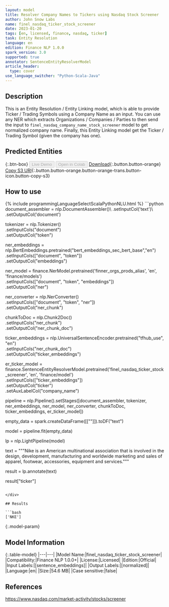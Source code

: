 ```yaml
---
layout: model
title: Resolver Company Names to Tickers using Nasdaq Stock Screener
author: John Snow Labs
name: finel_nasdaq_ticker_stock_screener
date: 2023-01-20
tags: [en, licensed, finance, nasdaq, ticker]
task: Entity Resolution
language: en
edition: Finance NLP 1.0.0
spark_version: 3.0
supported: true
annotator: SentenceEntityResolverModel
article_header:
  type: cover
use_language_switcher: "Python-Scala-Java"
---
```


## Description

This is an Entity Resolution / Entity Linking model, which is able to provide Ticker / Trading Symbols using a Company Name as an input. You can use any NER which extracts Organizations / Companies / Parties to then send the input to `finel_nasdaq_company_name_stock_screener` model to get normalized company name. Finally, this Entity Linking model get the Ticker / Trading Symbol (given the company has one).

## Predicted Entities



{:.btn-box}
<button class="button button-orange" disabled>Live Demo</button>
<button class="button button-orange" disabled>Open in Colab</button>
[Download](https://s3.amazonaws.com/auxdata.johnsnowlabs.com/finance/models/finel_nasdaq_ticker_stock_screener_en_1.0.0_3.0_1674236954508.zip){:.button.button-orange}
[Copy S3 URI](s3://auxdata.johnsnowlabs.com/finance/models/finel_nasdaq_ticker_stock_screener_en_1.0.0_3.0_1674236954508.zip){:.button.button-orange.button-orange-trans.button-icon.button-copy-s3}

## How to use



<div class="tabs-box" markdown="1">
{% include programmingLanguageSelectScalaPythonNLU.html %}
```python
document_assembler = nlp.DocumentAssembler()\
    .setInputCol('text')\
    .setOutputCol('document')

tokenizer = nlp.Tokenizer()\
    .setInputCols("document")\
    .setOutputCol("token")

ner_embeddings = nlp.BertEmbeddings.pretrained("bert_embeddings_sec_bert_base","en")\
    .setInputCols(["document", "token"])\
    .setOutputCol("embeddings")

ner_model = finance.NerModel.pretrained('finner_orgs_prods_alias', 'en', 'finance/models')\
    .setInputCols(["document", "token", "embeddings"])\
    .setOutputCol("ner")

ner_converter = nlp.NerConverter()\
    .setInputCols(["document", "token", "ner"])\
    .setOutputCol("ner_chunk")

chunkToDoc = nlp.Chunk2Doc()\
    .setInputCols("ner_chunk")\
    .setOutputCol("ner_chunk_doc") 

ticker_embeddings = nlp.UniversalSentenceEncoder.pretrained("tfhub_use", "en")\
    .setInputCols("ner_chunk_doc")\
    .setOutputCol("ticker_embeddings")

er_ticker_model = finance.SentenceEntityResolverModel.pretrained('finel_nasdaq_ticker_stock_screener', 'en', 'finance/model')\
    .setInputCols(["ticker_embeddings"])\
    .setOutputCol("ticker")\
    .setAuxLabelCol("company_name")

pipeline = nlp.Pipeline().setStages([document_assembler,
                              tokenizer, 
                              ner_embeddings,
                              ner_model, 
                              ner_converter,
                              chunkToDoc,
                              ticker_embeddings,
                              er_ticker_model])

empty_data = spark.createDataFrame([[""]]).toDF("text")

model = pipeline.fit(empty_data)

lp = nlp.LightPipeline(model)

text = """Nike is an American multinational association that is involved in the design, development, manufacturing and worldwide marketing and sales of apparel, footwear, accessories, equipment and services."""

result = lp.annotate(text)

result["ticker"]
```

</div>

## Results

```bash
['NKE']
```

{:.model-param}
## Model Information

{:.table-model}
|---|---|
|Model Name:|finel_nasdaq_ticker_stock_screener|
|Compatibility:|Finance NLP 1.0.0+|
|License:|Licensed|
|Edition:|Official|
|Input Labels:|[sentence_embeddings]|
|Output Labels:|[normalized]|
|Language:|en|
|Size:|54.6 MB|
|Case sensitive:|false|

## References

https://www.nasdaq.com/market-activity/stocks/screener